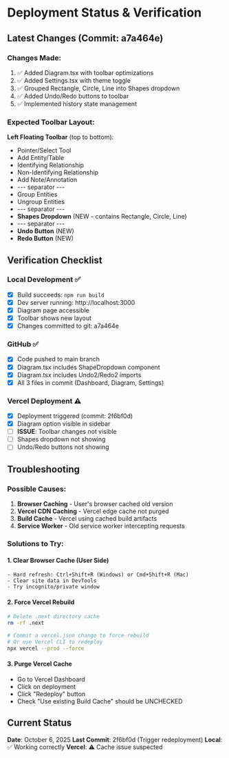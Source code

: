 # Deployment Status & Verification

## Latest Changes (Commit: a7a464e)

### Changes Made:
1. ✅ Added Diagram.tsx with toolbar optimizations
2. ✅ Added Settings.tsx with theme toggle
3. ✅ Grouped Rectangle, Circle, Line into Shapes dropdown
4. ✅ Added Undo/Redo buttons to toolbar
5. ✅ Implemented history state management

### Expected Toolbar Layout:
**Left Floating Toolbar** (top to bottom):
- Pointer/Select Tool
- Add Entity/Table
- Identifying Relationship
- Non-Identifying Relationship
- Add Note/Annotation
- --- separator ---
- Group Entities
- Ungroup Entities
- --- separator ---
- **Shapes Dropdown** (NEW - contains Rectangle, Circle, Line)
- --- separator ---
- **Undo Button** (NEW)
- **Redo Button** (NEW)

## Verification Checklist

### Local Development ✅
- [x] Build succeeds: `npm run build`
- [x] Dev server running: http://localhost:3000
- [x] Diagram page accessible
- [x] Toolbar shows new layout
- [x] Changes committed to git: a7a464e

### GitHub ✅
- [x] Code pushed to main branch
- [x] Diagram.tsx includes ShapeDropdown component
- [x] Diagram.tsx includes Undo2/Redo2 imports
- [x] All 3 files in commit (Dashboard, Diagram, Settings)

### Vercel Deployment ⚠️
- [x] Deployment triggered (commit: 2f6bf0d)
- [x] Diagram option visible in sidebar
- [ ] **ISSUE**: Toolbar changes not visible
- [ ] Shapes dropdown not showing
- [ ] Undo/Redo buttons not showing

## Troubleshooting

### Possible Causes:
1. **Browser Caching** - User's browser cached old version
2. **Vercel CDN Caching** - Vercel edge cache not purged
3. **Build Cache** - Vercel using cached build artifacts
4. **Service Worker** - Old service worker intercepting requests

### Solutions to Try:

#### 1. Clear Browser Cache (User Side)
```
- Hard refresh: Ctrl+Shift+R (Windows) or Cmd+Shift+R (Mac)
- Clear site data in DevTools
- Try incognito/private window
```

#### 2. Force Vercel Rebuild
```bash
# Delete .next directory cache
rm -rf .next

# Commit a vercel.json change to force rebuild
# Or use Vercel CLI to redeploy
npx vercel --prod --force
```

#### 3. Purge Vercel Cache
- Go to Vercel Dashboard
- Click on deployment
- Click "Redeploy" button
- Check "Use existing Build Cache" should be UNCHECKED

## Current Status
**Date**: October 6, 2025
**Last Commit**: 2f6bf0d (Trigger redeployment)
**Local**: ✅ Working correctly
**Vercel**: ⚠️ Cache issue suspected

